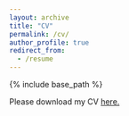 ```yaml
---
layout: archive
title: "CV"
permalink: /cv/
author_profile: true
redirect_from:
  - /resume
---
```


{% include base_path %}

Please download my CV [here.](https://anshul-gupta24.github.io/files/CV2.pdf)
